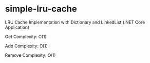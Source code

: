 # simple-lru-cache
LRU Cache Implementation with Dictionary and LinkedList (.NET Core Application)


Get Complexity: O(1)

Add Complexity: O(1)

Remove Complexity: O(1)
